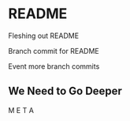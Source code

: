 # README

Fleshing out README

Branch commit for README

Event more branch commits

## We Need to Go Deeper
M E T A
